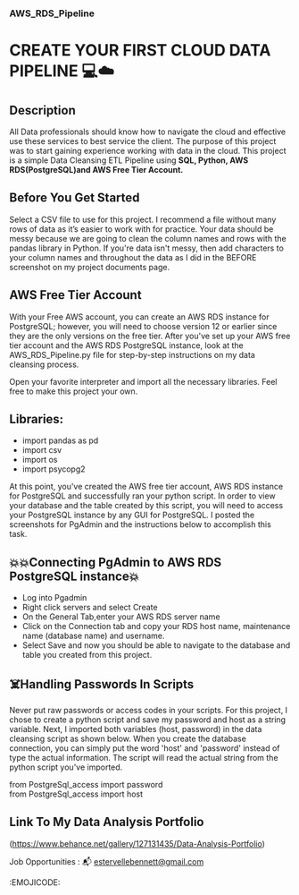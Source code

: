### AWS_RDS_Pipeline
# CREATE YOUR FIRST CLOUD DATA PIPELINE :computer::cloud:

## Description

All Data professionals should know how to navigate the cloud and effective use these services to best service the client. The purpose of this project was to start gaining experience working with data in the cloud. This project is a simple Data Cleansing ETL Pipeline using **SQL, Python, AWS RDS(PostgreSQL)and AWS Free Tier Account.**

## Before You Get Started

Select a CSV file to use for this project. I recommend a file without many rows of data as it’s easier to work with for practice.  Your data should be messy because we are going to clean the column names and rows with the pandas library in Python. If you're data isn't messy, then add characters to your column names and throughout the data as I did in the BEFORE screenshot on my project documents page.

## AWS Free Tier Account

With your Free AWS account, you can create an AWS RDS instance for PostgreSQL; however, you will need to choose version 12 or earlier since they are the only versions on the free tier. After you've set up your AWS free tier account and the AWS RDS PostgreSQL instance, look at the AWS_RDS_Pipeline.py file for step-by-step instructions on my data cleansing process. 

Open your favorite interpreter and import all the necessary libraries. Feel free to make this project your own.

## Libraries:

- import pandas as pd
- import csv
- import os
- import psycopg2


At this point, you've created the AWS free tier account, AWS RDS instance for PostgreSQL and successfully ran your python script.
In order to view your database and the table created by this script, you will need to access your PostgreSQL instance by any GUI for PostgreSQL. I posted the screenshots for PgAdmin and the instructions below to accomplish this task.

## :boom::boom:Connecting PgAdmin to AWS RDS PostgreSQL instance:boom:
- Log into Pgadmin
- Right click servers and select Create
- On the General Tab,enter your AWS RDS server name
- Click on the Connection tab and copy your RDS host name, maintenance name (database name) and username. 
- Select Save and now you should be able to navigate to the database and table you created from this project.



## :skull_and_crossbones:Handling Passwords In Scripts
Never put raw passwords or access codes in your scripts. For this project, I chose to create a python script and save my password and host as a string variable.
Next, I imported both variables (host, password) in the data cleansing script as shown below.  When you create the database connection, you can simply put the word 'host' and 'password' instead of type the actual information.  The script will read the actual string from the python script you've imported.  



from PostgreSql_access import password\
from PostgreSql_access import host


## Link To My Data Analysis Portfolio
(https://www.behance.net/gallery/127131435/Data-Analysis-Portfolio)

Job Opportunities : :mailbox_with_mail: estervellebennett@gmail.com


:EMOJICODE:
